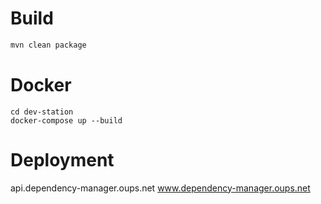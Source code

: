 # Build

```bash
mvn clean package
```

# Docker

```
cd dev-station
docker-compose up --build
```

# Deployment

api.dependency-manager.oups.net
www.dependency-manager.oups.net
